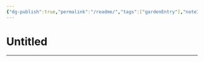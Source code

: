 ```yaml
---
{"dg-publish":true,"permalink":"/readme/","tags":["gardenEntry"],"noteIcon":"","created":"2024-07-22"}
---
```


# Untitled
---
